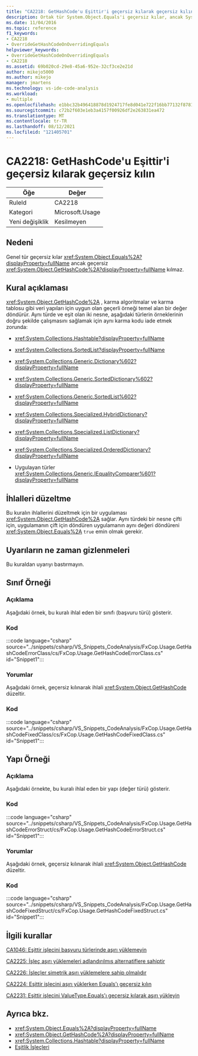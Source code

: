 ```yaml
---
title: "CA2218: GetHashCode'u Eşittir'i geçersiz kılarak geçersiz kılın"
description: Ortak tür System.Object.Equals'i geçersiz kılar, ancak System.Object.GetHashCode'ları geçersiz kılmaz.
ms.date: 11/04/2016
ms.topic: reference
f1_keywords:
- CA2218
- OverrideGetHashCodeOnOverridingEquals
helpviewer_keywords:
- OverrideGetHashCodeOnOverridingEquals
- CA2218
ms.assetid: 69b020cd-29e8-45a6-952e-32cf3ce2e21d
author: mikejo5000
ms.author: mikejo
manager: jmartens
ms.technology: vs-ide-code-analysis
ms.workload:
- multiple
ms.openlocfilehash: e1bbc32b496418878d1924717fe8d041e722f16bb77132f878170f7f4a371f4b
ms.sourcegitcommit: c72b2f603e1eb3a4157f00926df2e263831ea472
ms.translationtype: MT
ms.contentlocale: tr-TR
ms.lasthandoff: 08/12/2021
ms.locfileid: "121405701"
---
```

# <a name="ca2218-override-gethashcode-on-overriding-equals"></a>CA2218: GetHashCode'u Eşittir'i geçersiz kılarak geçersiz kılın

|Öğe|Değer|
|-|-|
|RuleId|CA2218|
|Kategori|Microsoft.Usage|
|Yeni değişiklik|Kesilmeyen|

## <a name="cause"></a>Nedeni
Genel tür geçersiz kılar <xref:System.Object.Equals%2A?displayProperty=fullName> ancak geçersiz <xref:System.Object.GetHashCode%2A?displayProperty=fullName> kılmaz.

## <a name="rule-description"></a>Kural açıklaması
 <xref:System.Object.GetHashCode%2A> , karma algoritmalar ve karma tablosu gibi veri yapıları için uygun olan geçerli örneği temel alan bir değer döndürür. Aynı türde ve eşit olan iki nesne, aşağıdaki türlerin örneklerinin doğru şekilde çalışmasını sağlamak için aynı karma kodu iade etmek zorunda:

- <xref:System.Collections.Hashtable?displayProperty=fullName>

- <xref:System.Collections.SortedList?displayProperty=fullName>

- <xref:System.Collections.Generic.Dictionary%602?displayProperty=fullName>

- <xref:System.Collections.Generic.SortedDictionary%602?displayProperty=fullName>

- <xref:System.Collections.Generic.SortedList%602?displayProperty=fullName>

- <xref:System.Collections.Specialized.HybridDictionary?displayProperty=fullName>

- <xref:System.Collections.Specialized.ListDictionary?displayProperty=fullName>

- <xref:System.Collections.Specialized.OrderedDictionary?displayProperty=fullName>

- Uygulayan türler <xref:System.Collections.Generic.IEqualityComparer%601?displayProperty=fullName>

## <a name="how-to-fix-violations"></a>İhlalleri düzeltme
Bu kuralın ihlallerini düzeltmek için bir uygulaması <xref:System.Object.GetHashCode%2A> sağlar. Aynı türdeki bir nesne çifti için, uygulamanın çift için döndüren uygulamanın aynı değeri döndüreni <xref:System.Object.Equals%2A> `true` emin olmak gerekir.

## <a name="when-to-suppress-warnings"></a>Uyarıların ne zaman gizlenmeleri
Bu kuraldan uyarıyı bastırmayın.

## <a name="class-example"></a>Sınıf Örneği

### <a name="description"></a>Açıklama
Aşağıdaki örnek, bu kuralı ihlal eden bir sınıfı (başvuru türü) gösterir.

### <a name="code"></a>Kod
:::code language="csharp" source="../snippets/csharp/VS_Snippets_CodeAnalysis/FxCop.Usage.GetHashCodeErrorClass/cs/FxCop.Usage.GetHashCodeErrorClass.cs" id="Snippet1":::

### <a name="comments"></a>Yorumlar
Aşağıdaki örnek, geçersiz kılınarak ihlali <xref:System.Object.GetHashCode> düzeltir.

### <a name="code"></a>Kod
:::code language="csharp" source="../snippets/csharp/VS_Snippets_CodeAnalysis/FxCop.Usage.GetHashCodeFixedClass/cs/FxCop.Usage.GetHashCodeFixedClass.cs" id="Snippet1":::

## <a name="structure-example"></a>Yapı Örneği

### <a name="description"></a>Açıklama
Aşağıdaki örnekte, bu kuralı ihlal eden bir yapı (değer türü) gösterir.

### <a name="code"></a>Kod
:::code language="csharp" source="../snippets/csharp/VS_Snippets_CodeAnalysis/FxCop.Usage.GetHashCodeErrorStruct/cs/FxCop.Usage.GetHashCodeErrorStruct.cs" id="Snippet1":::

### <a name="comments"></a>Yorumlar
Aşağıdaki örnek, geçersiz kılınarak ihlali <xref:System.Object.GetHashCode> düzeltir.

### <a name="code"></a>Kod
:::code language="csharp" source="../snippets/csharp/VS_Snippets_CodeAnalysis/FxCop.Usage.GetHashCodeFixedStruct/cs/FxCop.Usage.GetHashCodeFixedStruct.cs" id="Snippet1":::

## <a name="related-rules"></a>İlgili kurallar
[CA1046: Eşittir işlecini başvuru türlerinde aşırı yüklemeyin](/dotnet/fundamentals/code-analysis/quality-rules/ca1046)

[CA2225: İşleç aşırı yüklemeleri adlandırılmış alternatiflere sahiptir](/dotnet/fundamentals/code-analysis/quality-rules/ca2225)

[CA2226: İşleçler simetrik aşırı yüklemelere sahip olmalıdır](/dotnet/fundamentals/code-analysis/quality-rules/ca2226)

[CA2224: Eşittir işlecini aşırı yüklerken Equals'ı geçersiz kılın](../code-quality/ca2224.md)

[CA2231: Eşittir işlecini ValueType.Equals'ı geçersiz kılarak aşırı yükleyin](/dotnet/fundamentals/code-analysis/quality-rules/ca2231)

## <a name="see-also"></a>Ayrıca bkz.

- <xref:System.Object.Equals%2A?displayProperty=fullName>
- <xref:System.Object.GetHashCode%2A?displayProperty=fullName>
- <xref:System.Collections.Hashtable?displayProperty=fullName>
- [Eşitlik İşleçleri](/dotnet/standard/design-guidelines/equality-operators)
